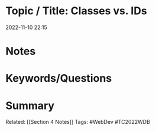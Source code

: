 # Topic / Title: Classes vs. IDs

2022-11-10
22:15


# Notes

# Keywords/Questions

# Summary

Related: [[Section 4 Notes]]
Tags: #WebDev #TC2022WDB 